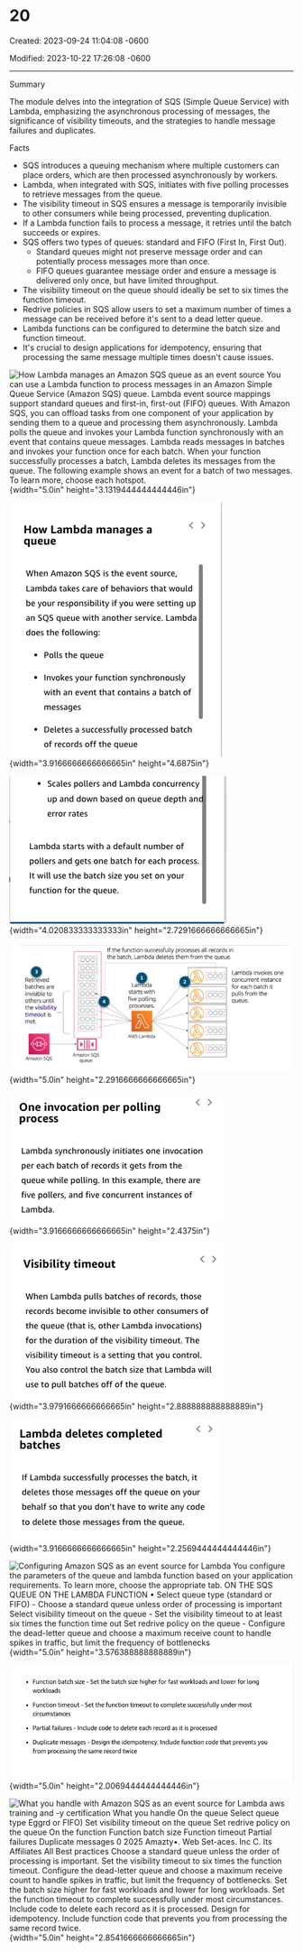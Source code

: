 # 20

Created: 2023-09-24 11:04:08 -0600

Modified: 2023-10-22 17:26:08 -0600

---

Summary

The module delves into the integration of SQS (Simple Queue Service) with Lambda, emphasizing the asynchronous processing of messages, the significance of visibility timeouts, and the strategies to handle message failures and duplicates.

Facts

- SQS introduces a queuing mechanism where multiple customers can place orders, which are then processed asynchronously by workers.
- Lambda, when integrated with SQS, initiates with five polling processes to retrieve messages from the queue.
- The visibility timeout in SQS ensures a message is temporarily invisible to other consumers while being processed, preventing duplication.
- If a Lambda function fails to process a message, it retries until the batch succeeds or expires.
- SQS offers two types of queues: standard and FIFO (First In, First Out).
  - Standard queues might not preserve message order and can potentially process messages more than once.
  - FIFO queues guarantee message order and ensure a message is delivered only once, but have limited throughput.
- The visibility timeout on the queue should ideally be set to six times the function timeout.
- Redrive policies in SQS allow users to set a maximum number of times a message can be received before it's sent to a dead letter queue.
- Lambda functions can be configured to determine the batch size and function timeout.
- It's crucial to design applications for idempotency, ensuring that processing the same message multiple times doesn't cause issues.





![How Lambda manages an Amazon SQS queue as an event source You can use a Lambda function to process messages in an Amazon Simple Queue Service (Amazon SQS) queue. Lambda event source mappings support standard queues and first-in, first-out (FIFO) queues. With Amazon SQS, you can offload tasks from one component of your application by sending them to a queue and processing them asynchronously. Lambda polls the queue and invokes your Lambda function synchronously with an event that contains queue messages. Lambda reads messages in batches and invokes your function once for each batch. When your function successfully processes a batch, Lambda deletes its messages from the queue. The following example shows an event for a batch of two messages. To learn more, choose each hotspot. ](../../../media/AWS-Developing-Serverless-Solutions-on-AWS-Module-6-20-image1.png){width="5.0in" height="3.1319444444444446in"}









![How Lambda manages a queue When Amazon SQS is the event source, Lambda takes care of behaviors that would be your responsibility if you were setting up an SQS queue with another service. Lambda does the following: Polls the queue • Invokes your function synchronously with an event that contains a batch of messages Deletes a successfully processed batch of records off the queue ](../../../media/AWS-Developing-Serverless-Solutions-on-AWS-Module-6-20-image2.png){width="3.9166666666666665in" height="4.6875in"}





![Scales pollers and Lambda concurrency up and down based on queue depth an error rates Lambda starts with a default number of pollers and gets one batch for each process. It will use the batch size you set on your function for the queue. ](../../../media/AWS-Developing-Serverless-Solutions-on-AWS-Module-6-20-image3.png){width="4.020833333333333in" height="2.7291666666666665in"}





![If the function successfully processes all records in the batch, Lambda deletes them from the queue. Retrieved batches are invisible to others until the visibility timeout is met. Amazon SQS 000i :ödd} i000É ioooé EOOO EOdo, 000' {000' Amazon SQS queue Lam da starts with five polling processes. AWS Lambda D iQ00É iooo} {ood Lambda invokes one concurrent instance for each batch it pulls from the queue. ](../../../media/AWS-Developing-Serverless-Solutions-on-AWS-Module-6-20-image4.png){width="5.0in" height="2.2916666666666665in"}













![One invocation per polling process Lambda synchronously initiates one invocation per each batch of records it gets from the queue while polling. In this example, there are five pollers, and five concurrent instances of Lambda. ](../../../media/AWS-Developing-Serverless-Solutions-on-AWS-Module-6-20-image5.png){width="3.9166666666666665in" height="2.4375in"}



![Visibility timeout When Lambda pulls batches of records, those records become invisible to other consumers of the queue (that is, other Lambda invocations) for the duration of the visibility timeout. The visibility timeout is a setting that you control. You also control the batch size that Lambda will use to pull batches off of the queue. ](../../../media/AWS-Developing-Serverless-Solutions-on-AWS-Module-6-20-image6.png){width="3.9791666666666665in" height="2.888888888888889in"}







![Lambda deletes completed batches If Lambda successfully processes the batch, it deletes those messages off the queue on your behalf so that you don't have to write any code to delete those messages from the queue. ](../../../media/AWS-Developing-Serverless-Solutions-on-AWS-Module-6-20-image7.png){width="3.9166666666666665in" height="2.2569444444444446in"}





![Configuring Amazon SQS as an event source for Lambda You configure the parameters of the queue and lambda function based on your application requirements. To learn more, choose the appropriate tab. ON THE SQS QUEUE ON THE LAMBDA FUNCTION • Select queue type (standard or FIFO) - Choose a standard queue unless order of processing is important Select visibility timeout on the queue - Set the visibility timeout to at least six times the function time out Set redrive policy on the queue - Configure the dead-letter queue and choose a maximum receive count to handle spikes in traffic, but limit the frequency of bottlenecks ](../../../media/AWS-Developing-Serverless-Solutions-on-AWS-Module-6-20-image8.png){width="5.0in" height="3.576388888888889in"}



![Function batch size - Set the batch size higher for fast workloads and lower for long workloads Function timeout - Set the function timeout to complete successfully under most circumstances • Partial failures - Include code to delete each record as it is processed Duplicate messages - Design the idempotency. Include function code that prevents you from processing the same record twice ](../../../media/AWS-Developing-Serverless-Solutions-on-AWS-Module-6-20-image9.png){width="5.0in" height="2.0069444444444446in"}





![What you handle with Amazon SQS as an event source for Lambda aws training and -y certification What you handle On the queue Select queue type Eggrd or FIFO) Set visibility timeout on the queue Set redrive policy on the queue On the function Function batch size Function timeout Partial failures Duplicate messages 0 2025 Amazty•. Web Set-aces. Inc C. Its Affiliates All Best practices Choose a standard queue unless the order of processing is important. Set the visibility timeout to six times the function timeout. Configure the dead-letter queue and choose a maximum receive count to handle spikes in traffic, but limit the frequency of bottlenecks. Set the batch size higher for fast workloads and lower for long workloads. Set the function timeout to complete successfully under most circumstances. Include code to delete each record as it is processed. Design for idempotency. Include function code that prevents you from processing the same record twice. ](../../../media/AWS-Developing-Serverless-Solutions-on-AWS-Module-6-20-image10.png){width="5.0in" height="2.8541666666666665in"}












